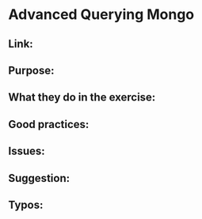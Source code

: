# Advanced Querying Mongo

## Link:

## Purpose:

## What they do in the exercise:

## Good practices:

## Issues:

## Suggestion:

## Typos:
